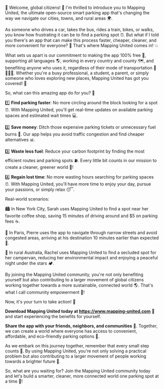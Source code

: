 🎉 Welcome, global citizens! 👋 I'm thrilled to introduce you to Mapping United, the ultimate open-source smart parking app that's changing the way we navigate our cities, towns, and rural areas 🌍.

As someone who drives a car, takes the bus, rides a train, bikes, or walks, you know how frustrating it can be to find a parking spot ⏰. But what if I told you there's an app that can make this process faster, cheaper, cleaner, and more convenient for everyone? 🤩 That's where Mapping United comes in! 💥

What sets us apart is our commitment to making the app 100% free 👀, supporting all languages 🌎, working in every country and county 🗺️, and benefiting anyone who uses it, regardless of their mode of transportation 🚌🚂🚴‍♀️. Whether you're a busy professional, a student, a parent, or simply someone who loves exploring new places, Mapping United has got you covered! 🎉

So, what can this amazing app do for you? 🤔

1️⃣ **Find parking faster**: No more circling around the block looking for a spot ⏰. With Mapping United, you'll get real-time updates on available parking spaces and estimated wait times 💻.

2️⃣ **Save money**: Ditch those expensive parking tickets or unnecessary fuel burns 🚗. Our app helps you avoid traffic congestion and find cheaper alternatives 📊.

3️⃣ **Waste less fuel**: Reduce your carbon footprint by finding the most efficient routes and parking spots ⛽️. Every little bit counts in our mission to create a cleaner, greener world 🌿!

4️⃣ **Regain lost time**: No more wasting hours searching for parking spaces ⏰. With Mapping United, you'll have more time to enjoy your day, pursue your passions, or simply relax 😴.

Real-world scenarios:

🏙️ In New York City, Sarah uses Mapping United to find a spot near her favorite coffee shop, saving 15 minutes of driving around and $5 on parking fees ☕️.

🚗 In Paris, Pierre uses the app to navigate through narrow streets and avoid congested areas, arriving at his destination 10 minutes earlier than expected 🗼️.

🌳 In rural Australia, Rachel uses Mapping United to find a secluded spot for her campervan, reducing her environmental impact and enjoying a peaceful night under the stars 🏕️.

By joining the Mapping United community, you're not only benefiting yourself but also contributing to a larger movement of global citizens working together towards a more sustainable, connected world 🌎. That's what I call community empowerment 💪!

Now, it's your turn to take action! 🎉

**Download Mapping United today at https://www.mapping-united.com** 👀 and start experiencing the benefits for yourself.

**Share the app with your friends, neighbors, and communities** 🤩. Together, we can create a world where everyone has access to convenient, affordable, and eco-friendly parking options 🌟.

As we embark on this journey together, remember that every small step counts 💪. By using Mapping United, you're not only solving a practical problem but also contributing to a larger movement of people working towards a brighter future 🌈.

So, what are you waiting for? Join the Mapping United community today and let's build a smarter, cleaner, more connected world one parking spot at a time 🔩!